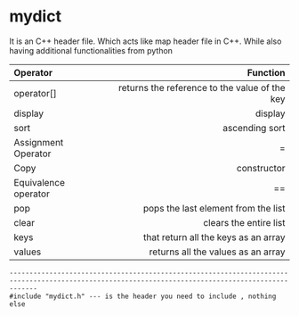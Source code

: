 # mydict
It is an C++ header file. Which acts like map header file in C++. While also having additional functionalities from python

 | Operator | Function |
 | :---------------- | ----: |
 | operator[] | returns the reference to the value of the key | 
 | display  |  display | 
 | sort  |  ascending sort | 
 | Assignment Operator  |  = | 
 | Copy  |  constructor | 
 | Equivalence operator  |  == | 
 | pop  |  pops the last element from the list | 
 | clear  |  clears the entire list | 
 | keys  |  that return all the keys as an array | 
 | values  |  returns all the values as an array | 
    ---------------------------------------------------------------------------------------------------------------------------------------------------
    #include "mydict.h" --- is the header you need to include , nothing else
    
